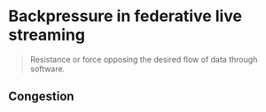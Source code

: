# Backpressure in federative live streaming
> Resistance or force opposing the desired flow of data through software.


## Congestion
